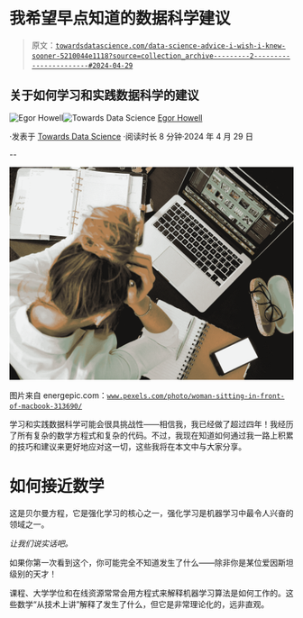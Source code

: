 # 我希望早点知道的数据科学建议

> 原文：[`towardsdatascience.com/data-science-advice-i-wish-i-knew-sooner-5210044e1118?source=collection_archive---------2-----------------------#2024-04-29`](https://towardsdatascience.com/data-science-advice-i-wish-i-knew-sooner-5210044e1118?source=collection_archive---------2-----------------------#2024-04-29)

## 关于如何学习和实践数据科学的建议

[](https://medium.com/@egorhowell?source=post_page---byline--5210044e1118--------------------------------)![Egor Howell](https://medium.com/@egorhowell?source=post_page---byline--5210044e1118--------------------------------)[](https://towardsdatascience.com/?source=post_page---byline--5210044e1118--------------------------------)![Towards Data Science](https://towardsdatascience.com/?source=post_page---byline--5210044e1118--------------------------------) [Egor Howell](https://medium.com/@egorhowell?source=post_page---byline--5210044e1118--------------------------------)

·发表于 [Towards Data Science](https://towardsdatascience.com/?source=post_page---byline--5210044e1118--------------------------------) ·阅读时长 8 分钟·2024 年 4 月 29 日

--

![](img/09673ecf6c4bcddbc7c8a96215dec105.png)

图片来自 energepic.com：[`www.pexels.com/photo/woman-sitting-in-front-of-macbook-313690/`](https://www.pexels.com/photo/woman-sitting-in-front-of-macbook-313690/)

学习和实践数据科学可能会很具挑战性——相信我，我已经做了超过四年！我经历了所有复杂的数学方程式和复杂的代码。不过，我现在知道如何通过我一路上积累的技巧和建议来更好地应对这一切，这些我将在本文中与大家分享。

# 如何接近数学

这是贝尔曼方程，它是强化学习的核心之一，强化学习是机器学习中最令人兴奋的领域之一。

*让我们说实话吧。*

如果你第一次看到这个，你可能完全不知道发生了什么——除非你是某位爱因斯坦级别的天才！

课程、大学学位和在线资源常常会用方程式来解释机器学习算法是如何工作的。这些数学“从技术上讲”解释了发生了什么，但它是非常理论化的，远非直观。
